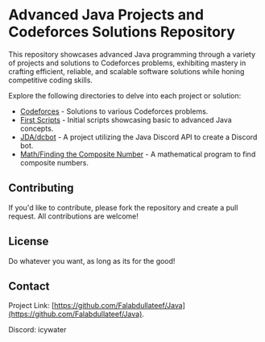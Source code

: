 # Advanced Java Projects and Codeforces Solutions Repository

This repository showcases advanced Java programming through a variety of projects and solutions to Codeforces problems, exhibiting mastery in crafting efficient, reliable, and scalable software solutions while honing competitive coding skills.

Explore the following directories to delve into each project or solution:

- [Codeforces](./Codeforces) - Solutions to various Codeforces problems.
- [First Scripts](https://github.com/Falabdullateef/Java/tree/main/First%20scripts) - Initial scripts showcasing basic to advanced Java concepts.
- [JDA/dcbot](./JDA) - A project utilizing the Java Discord API to create a Discord bot.
- [Math/Finding the Composite Number](https://github.com/Falabdullateef/Java/tree/main/Math/Finding%20the%20composite%20number) - A mathematical program to find composite numbers.


## Contributing

If you'd like to contribute, please fork the repository and create a pull request. All contributions are welcome!

## License

Do whatever you want, as long as its for the good!

## Contact

Project Link: [https://github.com/Falabdullateef/Java](https://github.com/Falabdullateef/Java).

Discord: icywater

